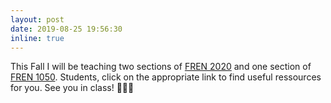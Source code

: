 ```yaml
---
layout: post
date: 2019-08-25 19:56:30
inline: true
---
```


This Fall I will be teaching two sections of [FREN 2020](https://ss4ws.github.io/blog/2019/19F-FREN-2020/) and one section of [FREN 1050](https://ss4ws.github.io/blog/2019/19F-FREN-1050/). Students, click on the appropriate link to find useful ressources for you. See you in class! 👨🏻‍🏫
